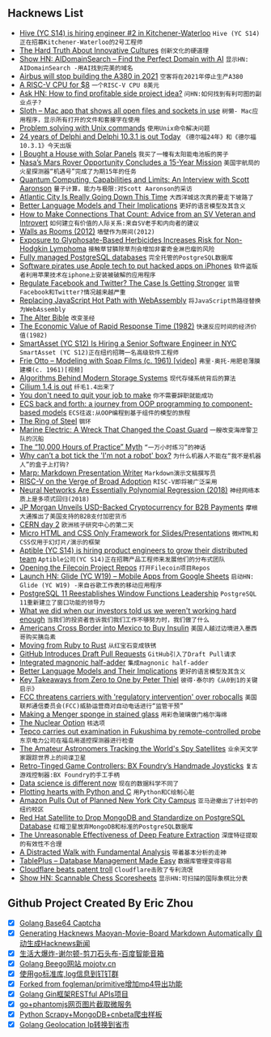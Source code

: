 ## Hacknews List


- [Hive (YC S14) is hiring engineer #2 in Kitchener-Waterloo](https://www.hive.co/l/fsdev-feb2019)  `Hive (YC S14)正在招募Kitchener-Waterloo的2号工程师`
- [The Hard Truth About Innovative Cultures](https://hbr.org/2019/01/the-hard-truth-about-innovative-cultures)  `创新文化的硬道理`
- [Show HN: AIDomainSearch – Find the Perfect Domain with AI](https://aidomainsearch.com/?)  `显示HN: AIDomainSearch -用AI找到完美的域名`
- [Airbus will stop building the A380 in 2021](https://www.wsj.com/articles/airbus-will-stop-building-its-a380-superjumbo-jet-11550121699)  `空客将在2021年停止生产A380`
- [A RISC-V CPU for $8](https://hackaday.com/2019/02/14/new-part-day-a-risc-v-cpu-for-eight-dollars/)  `一个RISC-V CPU 8美元`
- [Ask HN: How to find profitable side project idea?](item?id=19164037)  `问HN:如何找到有利可图的副业点子?`
- [Sloth – Mac app that shows all open files and sockets in use](https://github.com/sveinbjornt/Sloth)  `树懒- Mac应用程序，显示所有打开的文件和套接字在使用`
- [Problem solving with Unix commands](http://vegardstikbakke.com/unix/)  `使用Unix命令解决问题`
- [24 years of Delphi and Delphi 10.3.1 is out Today](http://blog.marcocantu.com/blog/2019-february-24-years-delphi.html)  `《德尔福24年》和《德尔福10.3.1》今天出版`
- [I Bought a House with Solar Panels](https://www.bloomberg.com/graphics/2019-sunrun-solar-panels/)  `我买了一幢有太阳能电池板的房子`
- [Nasa’s Mars Rover Opportunity Concludes a 15-Year Mission](https://www.nytimes.com/2019/02/13/science/mars-opportunity-rover-dead.html)  `美国宇航局的火星探测器“机遇号”完成了为期15年的任务`
- [Quantum Computing, Capabilities and Limits: An Interview with Scott Aaronson](https://gigaom.com/2019/01/17/quantum-computing-capabilities-and-limits-an-interview-with-scott-aaronson/)  `量子计算，能力与极限:对Scott Aaronson的采访`
- [Atlantic City Is Really Going Down This Time](https://longreads.com/2019/02/11/atlantic-city-is-really-going-down-this-time/)  `大西洋城这次真的要走下坡路了`
- [Better Language Models and Their Implications](https://blog.openai.com/better-language-models/#)  `更好的语言模型及其含义`
- [How to Make Connections That Count: Advice from an SV Veteran and Introvert](https://firstround.com/review/how-to-make-connections-that-count-advice-from-a-silicon-valley-veteran-and-introvert/)  `如何建立有价值的人际关系:来自SV老手和内向者的建议`
- [Walls as Rooms (2012)](http://socks-studio.com/2012/04/06/walls-as-rooms-british-castles-and-louis-khan/)  `墙壁作为房间(2012)`
- [Exposure to Glyphosate-Based Herbicides Increases Risk for Non-Hodgkin Lymphoma](https://www.sciencedirect.com/science/article/pii/S1383574218300887)  `接触草甘膦除草剂会增加非霍奇金淋巴瘤的风险`
- [Fully managed PostgreSQL databases](https://www.digitalocean.com/products/managed-databases/)  `完全托管的PostgreSQL数据库`
- [Software pirates use Apple tech to put hacked apps on iPhones](https://www.reuters.com/article/us-apple-piracy/software-pirates-use-apple-tech-to-put-hacked-apps-on-iphones-idUSKCN1Q3097)  `软件盗版者利用苹果技术在iphone上安装被破解的应用程序`
- [Regulate Facebook and Twitter? The Case Is Getting Stronger](https://www.bloomberg.com/opinion/articles/2019-02-14/regulating-facebook-twitter-and-instagram)  `监管Facebook和Twitter?情况越来越严重`
- [Replacing JavaScript Hot Path with WebAssembly](https://developers.google.com/web/updates/2019/02/hotpath-with-wasm)  `将JavaScript热路径替换为WebAssembly`
- [The Alter Bible](https://www.tabletmag.com/jewish-arts-and-culture/279344/robert-alter-bible)  `改变圣经`
- [The Economic Value of Rapid Response Time (1982)](https://jlelliotton.blogspot.com/p/the-economic-value-of-rapid-response.html)  `快速反应时间的经济价值(1982)`
- [SmartAsset (YC S12) Is Hiring a Senior Software Engineer in NYC](https://smartasset.com/careers/?gh_jid=4049845002)  `SmartAsset (YC S12)正在纽约招聘一名高级软件工程师`
- [Frie Otto – Modeling with Soap Films (c. 1961) [video]](https://www.youtube.com/watch?v=-IW7o25NmeA)  `弗里·奥托-用肥皂薄膜建模(c. 1961)[视频]`
- [Algorithms Behind Modern Storage Systems](https://www.infoq.com/presentations/storage-algorithms)  `现代存储系统背后的算法`
- [Cilium 1.4 is out](https://cilium.io/blog/2019/02/12/cilium-14)  `纤毛1.4出来了`
- [You don&#39;t need to quit your job to make](https://blog.stephsmith.io/you-dont-need-to-quit-your-job-to-make/)  `你不需要辞职就能成功`
- [ECS back and forth: a journey from OOP programming to component-based models](https://skypjack.github.io/ecs-baf-part-1/)  `ECS往返:从OOP编程到基于组件的模型的旅程`
- [The Ring of Steel](https://www.solipsys.co.uk/new/TheRingOfSteel.html?sb13h)  `钢环`
- [Marine Electric: A Wreck That Changed the Coast Guard](https://www.maritime-executive.com/features/marine-electric-the-wreck-that-changed-the-coast-guard-forever)  `一艘改变海岸警卫队的沉船`
- [The “10,000 Hours of Practice” Myth](http://greyenlightenment.com/the-10000-hours-of-practice-myth-practice-makes-better-but-not-perfect/)  `“一万小时练习”的神话`
- [Why can’t a bot tick the &#39;I&#39;m not a robot&#39; box?](https://www.quora.com/Why-can-t-a-bot-tick-the-Im-not-a-robot-box/answer/Oliver-Emberton?share=1)  `为什么机器人不能在“我不是机器人”的盒子上打钩?`
- [Marp: Markdown Presentation Writer](https://yhatt.github.io/marp/)  `Markdown演示文稿撰写员`
- [RISC-V on the Verge of Broad Adoption](https://www.eetimes.com/document.asp?doc_id=1334311)  `RISC-V即将被广泛采用`
- [Neural Networks Are Essentially Polynomial Regression (2018)](https://matloff.wordpress.com/2018/06/20/neural-networks-are-essentially-polynomial-regression/)  `神经网络本质上是多项式回归(2018)`
- [JP Morgan Unveils USD-Backed Cryptocurrency for B2B Payments](https://decryptmedia.com/5173/jp-morgan-coin-cryptocurrency)  `摩根大通推出了美国支持的B2B支付加密货币`
- [CERN day 2](https://remysharp.com/2019/02/13/cern-day-2)  `欧洲核子研究中心的第二天`
- [Micro HTML and CSS Only Framework for Slides/Presentations](https://twitter.com/giuseppegurgone/status/1096051462407405568)  `微HTML和CSS仅用于幻灯片/演示的框架`
- [Aptible (YC S14) is hiring product engineers to grow their distributed team](https://jobs.lever.co/aptible/91b1f3d8-082d-4d63-b42b-45bb05eca949)  `Aptible公司(YC S14)正在招聘产品工程师来发展他们的分布式团队`
- [Opening the Filecoin Project Repos](https://filecoin.io/blog/opening-filecoin-project-repos/)  `打开Filecoin项目Repos`
- [Launch HN: Glide (YC W19) – Mobile Apps from Google Sheets](item?id=19163081)  `启动HN: Glide (YC W19) -来自谷歌工作表的移动应用程序`
- [PostgreSQL 11 Reestablishes Window Functions Leadership](https://modern-sql.com/blog/2019-02/postgresql-11)  `PostgreSQL 11重新建立了窗口功能的领导力`
- [What we did when our investors told us we weren&#39;t working hard enough](https://blog.charliehr.com/what-we-did-when-our-investors-told-us-we-werent-working-hard-enough/)  `当我们的投资者告诉我们我们工作不够努力时，我们做了什么`
- [Americans Cross Border into Mexico to Buy Insulin](https://khn.org/news/americans-cross-border-into-mexico-to-buy-insulin-at-a-fraction-of-u-s-cost/)  `美国人越过边境进入墨西哥购买胰岛素`
- [Moving from Ruby to Rust](http://deliveroo.engineering/2019/02/14/moving-from-ruby-to-rust.html)  `从红宝石变成铁锈`
- [GitHub Introduces Draft Pull Requests](https://github.blog/2019-02-14-introducing-draft-pull-requests/)  `GitHub引入了Draft Pull请求`
- [Integrated magnonic half-adder](https://arxiv.org/abs/1902.02855)  `集成magnonic half-adder`
- [Better Language Models and Their Implications](https://blog.openai.com/better-language-models/)  `更好的语言模型及其含义`
- [Key Takeaways from Zero to One by Peter Thiel](https://jakkaps.com/key-takeaways-from-zero-to-one-by-peter-thiel/)  `彼得·泰尔的《从0到1的关键启示》`
- [FCC threatens carriers with &#39;regulatory intervention&#39; over robocalls](https://thehill.com/policy/technology/429867-fcc-threatens-carriers-with-regulatory-intervention-on-robocalls)  `美国联邦通信委员会(FCC)威胁运营商对自动电话进行“监管干预”`
- [Making a Menger sponge in stained glass](http://joshmillard.com/sgmenger/)  `用彩色玻璃做门格尔海绵`
- [The Nuclear Option](https://www.city-journal.org/atomic-power)  `核选项`
- [Tepco carries out examination in Fukushima by remote-controlled probe](https://www.japantimes.co.jp/news/2019/02/13/national/tepco-completes-physical-examination-probe-melted-reactor-fuel/)  `东京电力公司在福岛用遥控探测器进行检查`
- [The Amateur Astronomers Tracking the World&#39;s Spy Satellites](https://www.supercluster.com/editorial/meet-the-amateur-astronomers-hunting-for-spy-satellites)  `业余天文学家跟踪世界上的间谍卫星`
- [Retro-Tinged Game Controllers: BX Foundry’s Handmade Joysticks](https://tedium.co/2019/02/07/bx-foundry-video-game-controllers)  `复古游戏控制器:BX Foundry的手工手柄`
- [Data science is different now](https://veekaybee.github.io/2019/02/13/data-science-is-different/)  `现在的数据科学不同了`
- [Plotting hearts with Python and C](https://github.com/susam/heart)  `用Python和C绘制心脏`
- [Amazon Pulls Out of Planned New York City Campus](https://www.nytimes.com/2019/02/14/nyregion/amazon-hq2-queens.html)  `亚马逊撤出了计划中的纽约校区`
- [Red Hat Satellite to Drop MongoDB and Standardize on PostgreSQL Database](https://www.redhat.com/en/blog/red-hat-satellite-standardize-postgresql-backend)  `红帽卫星放弃MongoDB和标准的PostgreSQL数据库`
- [The Unreasonable Effectiveness of Deep Feature Extraction](http://www.basilica.ai/blog/the-unreasonable-effectiveness-of-deep-feature-extraction/)  `深度特征提取的有效性不合理`
- [A Distracted Walk with Fundamental Analysis](https://portfolio.construction/blog/2019/02/a-distracted-walk-with-fundamental-analysis)  `带着基本分析的走神`
- [TablePlus – Database Management Made Easy](https://tableplus.io/)  `数据库管理变得容易`
- [Cloudflare beats patent troll](https://blog.cloudflare.com/winning-the-blackbird-battle/)  `Cloudflare击败了专利流氓`
- [Show HN: Scannable Chess Scoresheets](https://www.reinechess.com/)  `显示HN:可扫描的国际象棋比分表`

## Github Project Created By Eric Zhou

- [x] [Golang Base64 Captcha](https://github.com/mojocn/base64Captcha)
- [x] [Generating Hacknews Maoyan-Movie-Board Markdown Automatically 自动生成Hacknews新闻](https://github.com/dejavuzhou/md-genie)
- [x] [生活大爆炸-谢尔顿-剪刀石头布-百度智能音箱](https://github.com/mojocn/dueros-bang-game)
- [x] [Golang Beego网站 mojotv.cn](https://github.com/mojocn/www.mojotv.cn)
- [x] [使用go标准库,log信息到钉钉群](https://github.com/mojocn/dooger)
- [x] [Forked from fogleman/primitive增加mp4导出功能](https://github.com/mojocn/primitive)
- [x] [Golang Gin框架RESTful APIs项目](https://github.com/JJJJJJJerk/ezier-golang-web-api-framework)
- [x] [go+phantomjs网页图片截取微服务](https://github.com/mojocn/screen_shot)
- [x] [Python Scrapy+MongoDB+cnbeta爬虫样板](https://github.com/mojocn/scrapy_mongodb_boilerplate_cnbeta)
- [x] [Golang Geolocation Ip转换到省市](https://github.com/mojocn/ip2location)